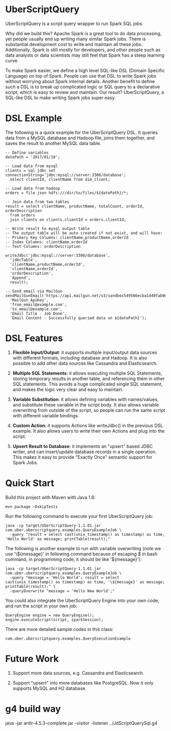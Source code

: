 UberScriptQuery
============

UberScriptQuery is a script query wrapper to run Spark SQL jobs.

Why did we build this? Apache Spark is a great tool to do data processing, yet people usually end up writing many similar Spark jobs. There is substantial development cost to write and maintain all these jobs. Additionally, Spark is still mostly for developers, and other people such as data analysts or data scientists may still feel that Spark has a steep learning curve.

To make Spark easier, we define a high level SQL-like DSL (Domain Specific Language) on top of Spark. People can use that DSL to write Spark jobs without worrying about Spark internal details. Another benefit to define such a DSL is to break up complicated logic or SQL query to a declarative script, which is easy to review and maintain. Our result? UberScriptQuery, a SQL-like DSL to make writing Spark jobs super easy.

DSL Example
============

The following is a quick example for the UberScriptQuery DSL. It queries data from a MySQL database and Hadoop file, joins them together, and saves the result to another MySQL data table.

```
-- Define variables
datePath = '2017/01/10';
  
-- Load data from mysql
clients = sql jdbc set connectionString='jdbc:mysql://server:3306/database';
  select clientId, clientName from dim_client;
  
-- Load data from hadoop
orders = file json hdfs:///dir/to/files/${datePath}/*;
  
-- Join data from two tables
result = select clientName, productName, totalCount, orderId, orderDescription 
  from orders
  join clients on clients.clientId = orders.clientId;
  
-- Write result to mysql output table
-- The output table will be auto created if not exist, and will have:
-- Primary Key Columns: clientName,productName,orderId
-- Index Columns: clientName,orderId
-- Text Columns: orderDescription
  
writeJdbc('jdbc:mysql://server:3306/database',
  'jdbcTable',
  'clientName,productName,orderId',
  'clientName,orderId',
  'orderDescription',
  'Append',
  result);
  
-- Send email via MailGun
sendMailGunEmail('https://api.mailgun.net/v3/sandbox549566ecba1d49fab0d7b53d4cfb01a4.mailgun.org/messages',
  'MailGun_ApiKey',
  'from_email@example.com',
  'to_email@example.com',
  'Email Title - Job Done',
  'Email Content - Successfully queried data on ${datePath}');

```

DSL Features
============

1. **Flexible Input/Output**: it supports multiple input/output data sources with different formats, including database and Hadoop. It is also possible to add other data sources like Cassandra and Elasticsearch.

2. **Multiple SQL Statements**: it allows executing multiple SQL Statements, storing temporary results in another table, and referencing them in other SQL statements. This avoids a huge complicated single SQL statement, and makes the logic very clear and easy to maintain.

3. **Variable Substitution**: it allows defining variables with names/values, and substitute these variable in the script body. It also allows variable overwriting from outside of the script, so people can run the same script with different variable bindings.

4. **Custom Action**: it supports Actions like writeJdbc() in the previous DSL example. It also allows users to write their own Actions and plug into the script.

5. **Upsert Result to Database**: it implements an "upsert" based JDBC writer, and can insert/update database records in a single operation. This makes it easy to provide "Exactly Once" semantic support for Spark Jobs.

Quick Start
============

Build this project with Maven with Java 1.8:
```
mvn package -DskipTests
```

Run the following command to execute your first UberScriptQuery job:
```
java -cp target/UberScriptQuery-1.1.01.jar com.uber.uberscriptquery.examples.QueryExampleJob \
  -query "result = select cast(unix_timestamp() as timestamp) as time, 'Hello World' as message; printTable(result);" 
```

The following is another example to run with variable overwriting (note we use '&#92;${message}' in following command because of escaping $ in bash command, in programming code, it should be like '${message}'):
```
java -cp target/UberScriptQuery-1.1.01.jar com.uber.uberscriptquery.examples.QueryExampleJob \
  -query "message = 'Hello World'; result = select cast(unix_timestamp() as timestamp) as time, '\${message}' as message; printTable(result);" \
  -queryOverwrite "message = 'Hello New World';"
```

You could also integrate the UberScriptQuery Engine into your own code, and run the script in your own job:
```
QueryEngine engine = new QueryEngine();
engine.executeScript(script, sparkSession);
```

There are more detailed sample codes in this class:

```
com.uber.uberscriptquery.examples.QueryExecutionExample
```

Future Work
============

1. Support more data sources, e.g. Cassandra and Elasticsearch.

2. Support "upsert" into more databases like PostgreSQL. Now it only supports MySQL and H2 database.


g4 build way
============
java -jar antlr-4.5.3-complete.jar -visitor -listener ../JdScriptQuerySql.g4
